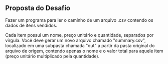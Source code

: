 ## Proposta do Desafio

Fazer um programa para ler o caminho de um arquivo .csv contendo os dados de itens vendidos.

Cada item possui um nome, preço unitário e quantidade, separados por vírgula. Você deve gerar um novo arquivo chamado "summary.csv", localizado em uma subpasta chamada "out" a partir da pasta original do arquivo de origem, contendo apenas o nome e o valor total para aquele item (preço unitário multiplicado pela quantidade).